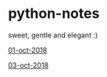 # python-notes

sweet, gentle and elegant :)

[01-oct-2018](./blob/master/notes-01-oct-2018.md)

[03-oct-2018](./blob/master/notes-03-oct-2018.md)
